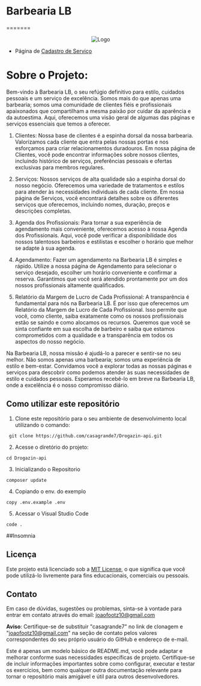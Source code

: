 # Barbearia LB 
=======
<div align= "center">

![Logo](https://github.com/casagrande7/Drogazin-api/assets/140071695/4317f9d1-3085-49ac-90fd-b2062504cc7b)
</div>

* Página de [Cadastro de Serviço](servicos.md)

# Sobre o Projeto:

Bem-vindo à Barbearia LB, o seu refúgio definitivo para estilo, cuidados pessoais e um serviço de excelência. Somos mais do que apenas uma barbearia; somos uma comunidade de clientes fiéis e profissionais apaixonados que compartilham a mesma paixão por cuidar da aparência e da autoestima. Aqui, oferecemos uma visão geral de algumas das páginas e serviços essenciais que temos a oferecer.

1. Clientes:
Nossa base de clientes é a espinha dorsal da nossa barbearia. Valorizamos cada cliente que entra pelas nossas portas e nos esforçamos para criar relacionamentos duradouros. Em nossa página de Clientes, você pode encontrar informações sobre nossos clientes, incluindo histórico de serviços, preferências pessoais e ofertas exclusivas para membros regulares.

2. Serviços:
Nossos serviços de alta qualidade são a espinha dorsal do nosso negócio. Oferecemos uma variedade de tratamentos e estilos para atender às necessidades individuais de cada cliente. Em nossa página de Serviços, você encontrará detalhes sobre os diferentes serviços que oferecemos, incluindo nomes, duração, preços e descrições completas.

3. Agenda dos Profissionais:
Para tornar a sua experiência de agendamento mais conveniente, oferecemos acesso à nossa Agenda dos Profissionais. Aqui, você pode verificar a disponibilidade dos nossos talentosos barbeiros e estilistas e escolher o horário que melhor se adapte à sua agenda.

4. Agendamento:
Fazer um agendamento na Barbearia LB é simples e rápido. Utilize a nossa página de Agendamento para selecionar o serviço desejado, escolher um horário conveniente e confirmar a reserva. Garantimos que você será atendido prontamente por um dos nossos profissionais altamente qualificados.

5. Relatório da Margem de Lucro de Cada Profissional:
A transparência é fundamental para nós na Barbearia LB. É por isso que oferecemos um Relatório da Margem de Lucro de Cada Profissional. Isso permite que você, como cliente, saiba exatamente como os nossos profissionais estão se saindo e como alocamos os recursos. Queremos que você se sinta confiante em sua escolha de barbeiro e saiba que estamos comprometidos com a qualidade e a transparência em todos os aspectos do nosso negócio.

Na Barbearia LB, nossa missão é ajudá-lo a parecer e sentir-se no seu melhor. Não somos apenas uma barbearia; somos uma experiência de estilo e bem-estar. Convidamos você a explorar todas as nossas páginas e serviços para descobrir como podemos atender às suas necessidades de estilo e cuidados pessoais. Esperamos recebê-lo em breve na Barbearia LB, onde a excelência é o nosso compromisso diário.

## Como utilizar este repositório

1. Clone este repositório para o seu ambiente de desenvolvimento local utilizando o comando:
```
 git clone https://github.com/casagrande7/Drogazin-api.git
```
2. Acesse o diretório do projeto:
```
cd Drogazin-api
```
3. Inicializando o Repositorio
```
composer update
```
4. Copiando o env. do exemplo
```
copy .env.example .env
```

5. Acessar o Visual Studio Code
```
code .
```


##Insomnia


## Licença

Este projeto está licenciado sob a [MIT License](LICENSE), o que significa que você pode utilizá-lo livremente para fins educacionais, comerciais ou pessoais.

## Contato
Em caso de dúvidas, sugestões ou problemas, sinta-se à vontade para entrar em contato através do email: joaofootz10@gmail.com

**Aviso**: Certifique-se de substituir "casagrande7" no link de clonagem e "joaofootz10@gmail.com" na seção de contato pelos valores correspondentes do seu próprio usuário do GitHub e endereço de e-mail.

Este é apenas um modelo básico de README.md, você pode adaptar e melhorar conforme suas necessidades específicas de projeto. Certifique-se de incluir informações importantes sobre como configurar, executar e testar os exercícios, bem como qualquer outra documentação relevante para tornar o repositório mais amigável e útil para outros desenvolvedores.




